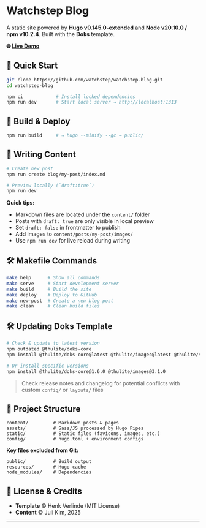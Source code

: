 # Watchstep Blog

A static site powered by **Hugo v0.145.0‑extended** and **Node v20.10.0 / npm v10.2.4**.
Built with the **Doks** template.

**🌐 [Live Demo](https://blog.watchstep.me)**

## 🚀 Quick Start

```bash
git clone https://github.com/watchstep/watchstep-blog.git
cd watchstep-blog

npm ci            # Install locked dependencies
npm run dev       # Start local server → http://localhost:1313
```

## 🔨 Build & Deploy

```bash
npm run build     # ⇒ hugo --minify --gc → public/
```

## 📄 Writing Content

```bash
# Create new post
npm run create blog/my-post/index.md

# Preview locally (`draft:true`)
npm run dev
```

**Quick tips:**
- Markdown files are located under the `content/` folder
- Posts with `draft: true` are only visible in local preview
- Set `draft: false` in frontmatter to publish
- Add images to `content/posts/my-post/images/`
- Use `npm run dev` for live reload during writing

## 🛠️ Makefile Commands

```bash
make help      # Show all commands
make serve     # Start development server
make build     # Build the site
make deploy    # Deploy to GitHub
make new-post  # Create a new blog post
make clean     # Clean build files
```

## 🛠 Updating Doks Template

```bash
# Check & update to latest version
npm outdated @thulite/doks-core
npm install @thulite/doks-core@latest @thulite/images@latest @thulite/seo@latest

# Or install specific versions
npm install @thulite/doks-core@1.6.0 @thulite/images@3.1.0
```

> Check release notes and changelog for potential conflicts with custom `config/` or `layouts/` files

## 📂 Project Structure

```
content/         # Markdown posts & pages
assets/          # Sass/JS processed by Hugo Pipes
static/          # Static files (favicons, images, etc.)
config/          # hugo.toml + environment configs
```

**Key files excluded from Git:**
```
public/          # Build output
resources/       # Hugo cache
node_modules/    # Dependencies
```

## 📝 License & Credits

- **Template** © Henk Verlinde (MIT License)
- **Content** © Juii Kim, 2025

---
